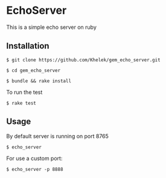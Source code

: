 # EchoServer

This is a simple echo server on ruby

## Installation

    $ git clone https://github.com/Khelek/gem_echo_server.git

    $ cd gem_echo_server

    $ bundle && rake install
    
To run the test
    
    $ rake test

## Usage

By default server is running on port 8765

    $ echo_server

For use a custom port:
    
    $ echo_server -p 8888



